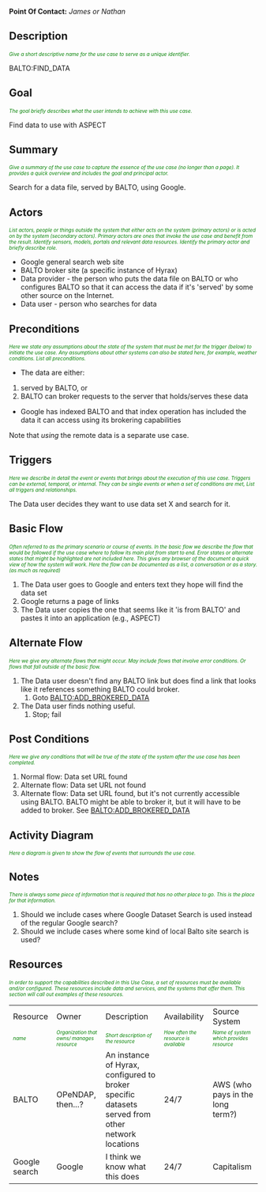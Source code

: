 **Point Of Contact:** *James or Nathan*

## Description

<font size="-2" color="green">*Give a short descriptive name for the use
case to serve as a unique identifier.*</font>

BALTO:FIND_DATA

## Goal

<font size="-2" color="green">*The goal briefly describes what the user
intends to achieve with this use case.*</font>

Find data to use with ASPECT

## Summary

<font size="-2" color="green">*Give a summary of the use case to capture
the essence of the use case (no longer than a page). It provides a quick
overview and includes the goal and principal actor.*</font>

Search for a data file, served by BALTO, using Google.

## Actors

<font size="-2" color="green">*List actors, people or things outside the
system that either acts on the system (primary actors) or is acted on by
the system (secondary actors). Primary actors are ones that invoke the
use case and benefit from the result. Identify sensors, models, portals
and relevant data resources. Identify the primary actor and briefly
describe role.*</font>

- Google general search web site
- BALTO broker site (a specific instance of Hyrax)
- Data provider - the person who puts the data file on BALTO or who
  configures BALTO so that it can access the data if it's 'served' by
  some other source on the Internet.
- Data user - person who searches for data

## Preconditions

<font size="-2" color="green">*Here we state any assumptions about the
state of the system that must be met for the trigger (below) to initiate
the use case. Any assumptions about other systems can also be stated
here, for example, weather conditions. List all preconditions.*</font>

- The data are either:

1.  served by BALTO, or
2.  BALTO can broker requests to the server that holds/serves these data

- Google has indexed BALTO and that index operation has included the
  data it can access using its brokering capabilities

Note that *using* the remote data is a separate use case.

## Triggers

<font size="-2" color="green">*Here we describe in detail the event or
events that brings about the execution of this use case. Triggers can be
external, temporal, or internal. They can be single events or when a set
of conditions are met, List all triggers and relationships.*</font>

The Data user decides they want to use data set X and search for it.

## Basic Flow

<font size="-2" color="green">*Often referred to as the primary scenario
or course of events. In the basic flow we describe the flow that would
be followed if the use case where to follow its main plot from start to
end. Error states or alternate states that might be highlighted are not
included here. This gives any browser of the document a quick view of
how the system will work. Here the flow can be documented as a list, a
conversation or as a story.(as much as required)*</font>

1.  The Data user goes to Google and enters text they hope will find the
    data set
2.  Google returns a page of links
3.  The Data user copies the one that seems like it 'is from BALTO' and
    pastes it into an application (e.g., ASPECT)

## Alternate Flow

<font size="-2" color="green">*Here we give any alternate flows that
might occur. May include flows that involve error conditions. Or flows
that fall outside of the basic flow.*</font>

1.  The Data user doesn't find any BALTO link but does find a link that
    looks like it references something BALTO could broker.
    1.  Goto
        [BALTO:ADD_BROKERED_DATA](BALTO:ADD_BROKERED_DATA "wikilink")
2.  The Data user finds nothing useful.
    1.  Stop; fail

## Post Conditions

<font size="-2" color="green">*Here we give any conditions that will be
true of the state of the system after the use case has been
completed.*</font>

1.  Normal flow: Data set URL found
2.  Alternate flow: Data set URL not found
3.  Alternate flow: Data set URL found, but it's not currently
    accessible using BALTO. BALTO might be able to broker it, but it
    will have to be added to broker. See
    [BALTO:ADD_BROKERED_DATA](BALTO:ADD_BROKERED_DATA "wikilink")

## Activity Diagram

<font size="-2" color="green">*Here a diagram is given to show the flow
of events that surrounds the use case.*</font>

## Notes

<font size="-2" color="green">*There is always some piece of information
that is required that has no other place to go. This is the place for
that information.*</font>

1.  Should we include cases where Google Dataset Search is used instead
    of the regular Google search?
2.  Should we include cases where some kind of local Balto site search
    is used?

## Resources

<font size="-2" color="green">*In order to support the capabilities
described in this Use Case, a set of resources must be available and/or
configured. These resources include data and services, and the systems
that offer them. This section will call out examples of these
resources.*</font>

|                                             |                                                                                 |                                                                                                  |                                                                            |                                                                               |
|---------------------------------------------|---------------------------------------------------------------------------------|--------------------------------------------------------------------------------------------------|----------------------------------------------------------------------------|-------------------------------------------------------------------------------|
| Resource                                    | Owner                                                                           | Description                                                                                      | Availability                                                               | Source System                                                                 |
| <font size="-2" color="green">*name*</font> | <font size="-2" color="green">*Organization that owns/ manages resource*</font> | <font size="-2" color="green">*Short description of the resource*</font>                         | <font size="-2" color="green">*How often the resource is available*</font> | <font size="-2" color="green">*Name of system which provides resource*</font> |
| BALTO                                       | OPeNDAP, then...?                                                               | An instance of Hyrax, configured to broker specific datasets served from other network locations | 24/7                                                                       | AWS (who pays in the long term?)                                              |
| Google search                               | Google                                                                          | I think we know what this does                                                                   | 24/7                                                                       | Capitalism                                                                    |